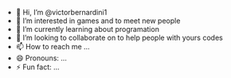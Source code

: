 - 👋 Hi, I’m @victorbernardini1
- 👀 I’m interested in games and to meet new people
- 🌱 I’m currently learning about programation
- 💞️ I’m looking to collaborate on to help people with yours codes
- 📫 How to reach me ...
- 😄 Pronouns: ...
- ⚡ Fun fact: ...

<!---
victorbernardini1/victorbernardini1 is a ✨ special ✨ repository because its `README.md` (this file) appears on your GitHub profile.
You can click the Preview link to take a look at your changes.
--->
